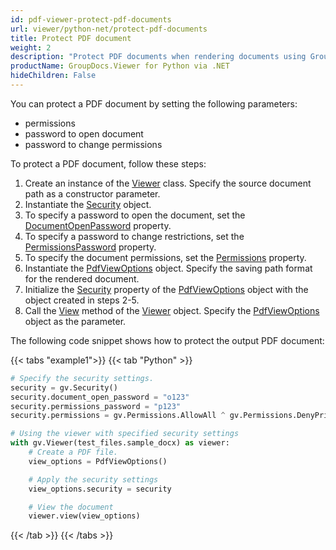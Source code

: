 ```yaml
---
id: pdf-viewer-protect-pdf-documents
url: viewer/python-net/protect-pdf-documents
title: Protect PDF document
weight: 2
description: "Protect PDF documents when rendering documents using GroupDocs.Viewer for Python via .NET"
productName: GroupDocs.Viewer for Python via .NET
hideChildren: False
---
```

You can protect a PDF document by setting the following parameters:

* permissions
* password to open document
* password to change permissions

To protect a PDF document, follow these steps:

1. Create an instance of the [Viewer](https://reference.groupdocs.com/net/viewer/groupdocs.viewer/viewer) class. Specify the source document path as a constructor parameter.
2. Instantiate the [Security](https://reference.groupdocs.com/net/viewer/groupdocs.viewer.options/security) object.
3. To specify a password to open the document, set the [DocumentOpenPassword](https://reference.groupdocs.com/net/viewer/groupdocs.viewer.options/security/properties/documentopenpassword) property.
4. To specify a password to change restrictions, set the [PermissionsPassword](https://reference.groupdocs.com/net/viewer/groupdocs.viewer.options/security/properties/permissionspassword) property. 
5. To specify the document permissions, set the [Permissions](https://reference.groupdocs.com/net/viewer/groupdocs.viewer.options/permissions) property.
6. Instantiate the [PdfViewOptions](https://reference.groupdocs.com/net/viewer/groupdocs.viewer.options/pdfviewoptions) object. Specify the saving path format for the rendered document.
7. Initialize the [Security](https://reference.groupdocs.com/net/viewer/groupdocs.viewer.options/pdfviewoptions/properties/security) property of the [PdfViewOptions](https://reference.groupdocs.com/net/viewer/groupdocs.viewer.options/pdfviewoptions) object with the object created in steps 2-5.
8. Call the [View](https://reference.groupdocs.com/net/viewer/groupdocs.viewer/viewer/methods/view) method of the [Viewer](https://reference.groupdocs.com/net/viewer/groupdocs.viewer/viewer) object. Specify the [PdfViewOptions](https://reference.groupdocs.com/net/viewer/groupdocs.viewer.options/pdfviewoptions) object as the parameter.

The following code snippet shows how to protect the output PDF document:

{{< tabs "example1">}}
{{< tab "Python" >}}
```python
# Specify the security settings.
security = gv.Security()
security.document_open_password = "o123"
security.permissions_password = "p123"
security.permissions = gv.Permissions.AllowAll ^ gv.Permissions.DenyPrinting

# Using the viewer with specified security settings
with gv.Viewer(test_files.sample_docx) as viewer:
    # Create a PDF file.
    view_options = PdfViewOptions()

    # Apply the security settings
    view_options.security = security

    # View the document
    viewer.view(view_options)
```
{{< /tab >}}
{{< /tabs >}}